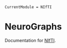
```@meta
CurrentModule = NIfTI
```

# NeuroGraphs

Documentation for [NIfTI](https://github.com/JuliaNeuroscience/NIfTI.jl).

```@docs
```
